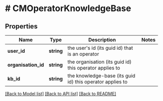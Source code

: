 # # CMOperatorKnowledgeBase

## Properties

Name | Type | Description | Notes
------------ | ------------- | ------------- | -------------
**user_id** | **string** | the user&#39;s id (its guid id) that is an operator |
**organisation_id** | **string** | the organisation (its guid id) this operator applies to |
**kb_id** | **string** | the knowledge-base (its guid id) this operator applies to |

[[Back to Model list]](../../README.md#models) [[Back to API list]](../../README.md#endpoints) [[Back to README]](../../README.md)
